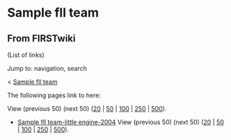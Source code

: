 # Sample fll team

## From FIRSTwiki

(List of links)

Jump to: navigation, search

< [Sample fll team](/index.php?title=Sample_fll_team&redirect=no "Sample
fll team")

The following pages link to here:

View (previous 50) (next 50) ([20](/index.php?title=Special:Whatlinkshere/Sample_fll_team&limit=20&from=0 "Special:Whatlinkshere/Sample fll team") | [50](/index.php?title=Special:Whatlinkshere/Sample_fll_team&limit=50&from=0 "Special:Whatlinkshere/Sample fll team") | [100](/index.php?title=Special:Whatlinkshere/Sample_fll_team&limit=100&from=0 "Special:Whatlinkshere/Sample fll team") | [250](/index.php?title=Special:Whatlinkshere/Sample_fll_team&limit=250&from=0 "Special:Whatlinkshere/Sample fll team") | [500](/index.php?title=Special:Whatlinkshere/Sample_fll_team&limit=500&from=0 "Special:Whatlinkshere/Sample fll team")).

- [Sample fll team-little engine-2004](Sample_fll_team-little_engine-2004 "Sample fll team-little engine-2004") View (previous 50) (next 50) ([20](/index.php?title=Special:Whatlinkshere/Sample_fll_team&limit=20&from=0 "Special:Whatlinkshere/Sample fll team") | [50](/index.php?title=Special:Whatlinkshere/Sample_fll_team&limit=50&from=0 "Special:Whatlinkshere/Sample fll team") | [100](/index.php?title=Special:Whatlinkshere/Sample_fll_team&limit=100&from=0 "Special:Whatlinkshere/Sample fll team") | [250](/index.php?title=Special:Whatlinkshere/Sample_fll_team&limit=250&from=0 "Special:Whatlinkshere/Sample fll team") | [500](/index.php?title=Special:Whatlinkshere/Sample_fll_team&limit=500&from=0 "Special:Whatlinkshere/Sample fll team")).
